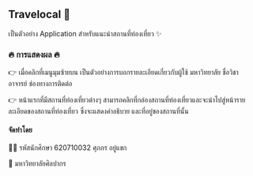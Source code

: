 ## Travelocal 🛫

เป็นตัวอย่าง Application สำหรับแนะนำสถานที่ท่องเที่ยว ✨

### 🔥 การแสดงผล 🔥

👉 เมื่อคลิกที่เมนูมุมซ้ายบน เป็นตัวอย่างการบอกรายละเอียดเกี่ยวกับผู้ใช้ มหาวิทยาลัย ชื่อวิชา อาจารย์ ช่องทางการติดต่อ 

👉 หน้าแรกที่มีสถานที่ท่องเที่ยวต่างๆ สามารถคลิกที่กล่องสถานที่ท่องเที่ยวและจะนำไปสู่หน้ารายละเอียดของสถานที่ท่องเที่ยว ซึ่งจะแสดงคำอธิบาย และที่อยู่ของสถานที่นั้น

#### จัดทำโดย 

🧑‍🦱 รหัสนักศึกษา 620710032 ศุภกร อยู่แขก

🏫 มหาวิทยาลัยศิลปากร
